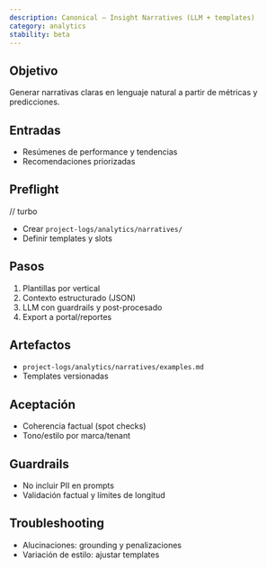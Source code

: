 ```yaml
---
description: Canonical — Insight Narratives (LLM + templates)
category: analytics
stability: beta
---
```


## Objetivo
Generar narrativas claras en lenguaje natural a partir de métricas y predicciones.

## Entradas
- Resúmenes de performance y tendencias
- Recomendaciones priorizadas

## Preflight
// turbo
- Crear `project-logs/analytics/narratives/`
- Definir templates y slots

## Pasos
1) Plantillas por vertical
2) Contexto estructurado (JSON)
3) LLM con guardrails y post-procesado
4) Export a portal/reportes

## Artefactos
- `project-logs/analytics/narratives/examples.md`
- Templates versionadas

## Aceptación
- Coherencia factual (spot checks)
- Tono/estilo por marca/tenant

## Guardrails
- No incluir PII en prompts
- Validación factual y límites de longitud

## Troubleshooting
- Alucinaciones: grounding y penalizaciones
- Variación de estilo: ajustar templates
